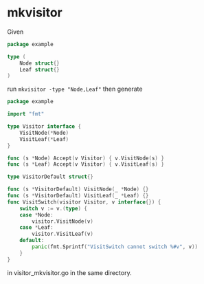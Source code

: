 # mkvisitor

Given

```go
package example

type (
	Node struct{}
	Leaf struct{}
)
```

run `mkvisitor -type "Node,Leaf"` then generate

```go
package example

import "fmt"

type Visitor interface {
	VisitNode(*Node)
	VisitLeaf(*Leaf)
}

func (s *Node) Accept(v Visitor) { v.VisitNode(s) }
func (s *Leaf) Accept(v Visitor) { v.VisitLeaf(s) }

type VisitorDefault struct{}

func (s *VisitorDefault) VisitNode(_ *Node) {}
func (s *VisitorDefault) VisitLeaf(_ *Leaf) {}
func VisitSwitch(visitor Visitor, v interface{}) {
	switch v := v.(type) {
	case *Node:
		visitor.VisitNode(v)
	case *Leaf:
		visitor.VisitLeaf(v)
	default:
		panic(fmt.Sprintf("VisitSwitch cannot switch %#v", v))
	}
}
```

in visitor_mkvisitor.go in the same directory.
